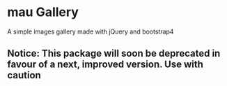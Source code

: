 # mau Gallery

A simple images gallery made with jQuery and bootstrap4

## Notice: This package will soon be deprecated in favour of a next, improved version. Use with caution
